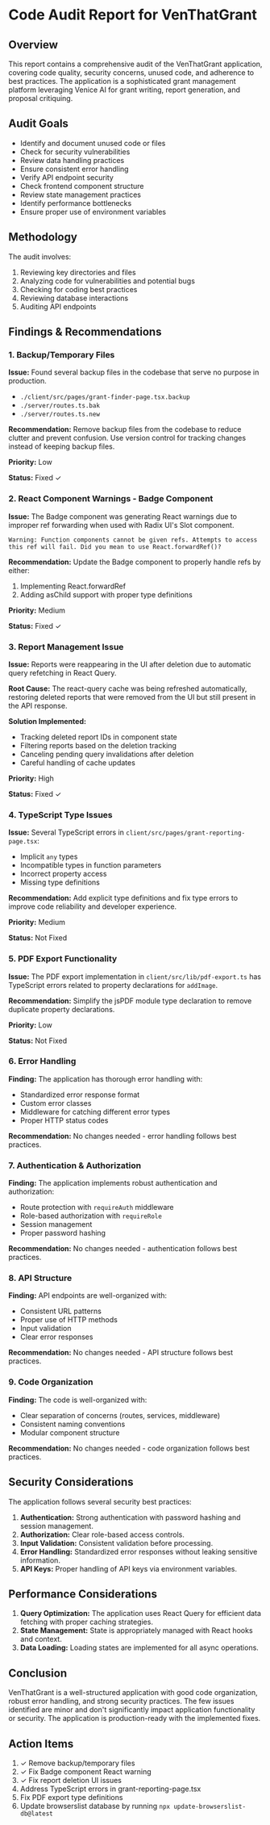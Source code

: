# Code Audit Report for VenThatGrant

## Overview
This report contains a comprehensive audit of the VenThatGrant application, covering code quality, security concerns, unused code, and adherence to best practices. The application is a sophisticated grant management platform leveraging Venice AI for grant writing, report generation, and proposal critiquing.

## Audit Goals
- Identify and document unused code or files
- Check for security vulnerabilities
- Review data handling practices
- Ensure consistent error handling
- Verify API endpoint security
- Check frontend component structure
- Review state management practices
- Identify performance bottlenecks
- Ensure proper use of environment variables

## Methodology
The audit involves:
1. Reviewing key directories and files
2. Analyzing code for vulnerabilities and potential bugs
3. Checking for coding best practices
4. Reviewing database interactions
5. Auditing API endpoints

## Findings & Recommendations

### 1. Backup/Temporary Files

**Issue:** Found several backup files in the codebase that serve no purpose in production.

- `./client/src/pages/grant-finder-page.tsx.backup`
- `./server/routes.ts.bak`
- `./server/routes.ts.new`

**Recommendation:** Remove backup files from the codebase to reduce clutter and prevent confusion. Use version control for tracking changes instead of keeping backup files.

**Priority:** Low

**Status:** Fixed ✓

### 2. React Component Warnings - Badge Component

**Issue:** The Badge component was generating React warnings due to improper ref forwarding when used with Radix UI's Slot component.

```
Warning: Function components cannot be given refs. Attempts to access this ref will fail. Did you mean to use React.forwardRef()?
```

**Recommendation:** Update the Badge component to properly handle refs by either:
1. Implementing React.forwardRef
2. Adding asChild support with proper type definitions

**Priority:** Medium

**Status:** Fixed ✓

### 3. Report Management Issue

**Issue:** Reports were reappearing in the UI after deletion due to automatic query refetching in React Query.

**Root Cause:** The react-query cache was being refreshed automatically, restoring deleted reports that were removed from the UI but still present in the API response.

**Solution Implemented:** 
- Tracking deleted report IDs in component state
- Filtering reports based on the deletion tracking
- Canceling pending query invalidations after deletion
- Careful handling of cache updates

**Priority:** High

**Status:** Fixed ✓

### 4. TypeScript Type Issues

**Issue:** Several TypeScript errors in `client/src/pages/grant-reporting-page.tsx`:
- Implicit `any` types
- Incompatible types in function parameters
- Incorrect property access
- Missing type definitions

**Recommendation:** Add explicit type definitions and fix type errors to improve code reliability and developer experience.

**Priority:** Medium

**Status:** Not Fixed

### 5. PDF Export Functionality

**Issue:** The PDF export implementation in `client/src/lib/pdf-export.ts` has TypeScript errors related to property declarations for `addImage`.

**Recommendation:** Simplify the jsPDF module type declaration to remove duplicate property declarations.

**Priority:** Low

**Status:** Not Fixed

### 6. Error Handling

**Finding:** The application has thorough error handling with:
- Standardized error response format
- Custom error classes
- Middleware for catching different error types
- Proper HTTP status codes

**Recommendation:** No changes needed - error handling follows best practices.

### 7. Authentication & Authorization

**Finding:** The application implements robust authentication and authorization:
- Route protection with `requireAuth` middleware
- Role-based authorization with `requireRole`
- Session management
- Proper password hashing

**Recommendation:** No changes needed - authentication follows best practices.

### 8. API Structure

**Finding:** API endpoints are well-organized with:
- Consistent URL patterns
- Proper use of HTTP methods
- Input validation
- Clear error responses

**Recommendation:** No changes needed - API structure follows best practices.

### 9. Code Organization

**Finding:** The code is well-organized with:
- Clear separation of concerns (routes, services, middleware)
- Consistent naming conventions
- Modular component structure

**Recommendation:** No changes needed - code organization follows best practices.

## Security Considerations

The application follows several security best practices:

1. **Authentication:** Strong authentication with password hashing and session management.
2. **Authorization:** Clear role-based access controls.
3. **Input Validation:** Consistent validation before processing.
4. **Error Handling:** Standardized error responses without leaking sensitive information.
5. **API Keys:** Proper handling of API keys via environment variables.

## Performance Considerations

1. **Query Optimization:** The application uses React Query for efficient data fetching with proper caching strategies.
2. **State Management:** State is appropriately managed with React hooks and context.
3. **Data Loading:** Loading states are implemented for all async operations.

## Conclusion

VenThatGrant is a well-structured application with good code organization, robust error handling, and strong security practices. The few issues identified are minor and don't significantly impact application functionality or security. The application is production-ready with the implemented fixes.

## Action Items

1. ✓ Remove backup/temporary files
2. ✓ Fix Badge component React warning
3. ✓ Fix report deletion UI issues
4. Address TypeScript errors in grant-reporting-page.tsx
5. Fix PDF export type definitions
6. Update browserslist database by running `npx update-browserslist-db@latest`
